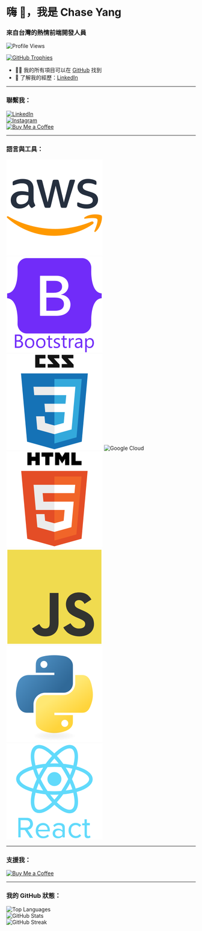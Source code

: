 # 嗨 👋，我是 Chase Yang  
### 來自台灣的熱情前端開發人員  

![Profile Views](https://komarev.com/ghpvc/?username=chase5ws&label=Profile%20views&color=0e75b6&style=flat)  

[![GitHub Trophies](https://github-profile-trophy.vercel.app/?username=chase5ws)](https://github.com/ryo-ma/github-profile-trophy)

- 👨‍💻 我的所有項目可以在 [GitHub](https://github.com/chase5ws) 找到  
- 📄 了解我的經歷：[LinkedIn](https://www.linkedin.com/in/chase5ws/)  

---

### 聯繫我：
[![LinkedIn](https://raw.githubusercontent.com/rahuldkjain/github-profile-readme-generator/master/src/images/icons/Social/linked-in-alt.svg)](https://linkedin.com/in/chase5ws)  
[![Instagram](https://raw.githubusercontent.com/rahuldkjain/github-profile-readme-generator/master/src/images/icons/Social/instagram.svg)](https://instagram.com/chase5ws)  
[![Buy Me a Coffee](https://cdn.buymeacoffee.com/buttons/v2/default-yellow.png)](https://www.buymeacoffee.com/chase5ws)  

---

### 語言與工具：
![AWS](https://raw.githubusercontent.com/devicons/devicon/master/icons/amazonwebservices/amazonwebservices-original-wordmark.svg)
![Bootstrap](https://raw.githubusercontent.com/devicons/devicon/master/icons/bootstrap/bootstrap-plain-wordmark.svg)
![CSS3](https://raw.githubusercontent.com/devicons/devicon/master/icons/css3/css3-original-wordmark.svg)
![Google Cloud](https://www.vectorlogo.zone/logos/google_cloud/google_cloud-icon.svg)
![HTML5](https://raw.githubusercontent.com/devicons/devicon/master/icons/html5/html5-original-wordmark.svg)
![JavaScript](https://raw.githubusercontent.com/devicons/devicon/master/icons/javascript/javascript-original.svg)
![Python](https://raw.githubusercontent.com/devicons/devicon/master/icons/python/python-original.svg)
![React](https://raw.githubusercontent.com/devicons/devicon/master/icons/react/react-original-wordmark.svg)

---

### 支援我：
[![Buy Me a Coffee](https://cdn.buymeacoffee.com/buttons/v2/default-yellow.png)](https://www.buymeacoffee.com/chase5ws)  

---

### 我的 GitHub 狀態：
![Top Languages](https://github-readme-stats.vercel.app/api/top-langs?username=chase5ws&show_icons=true&locale=en&layout=compact)  
![GitHub Stats](https://github-readme-stats.vercel.app/api?username=chase5ws&show_icons=true&locale=en)  
![GitHub Streak](https://github-readme-streak-stats.herokuapp.com/?user=chase5ws)  

